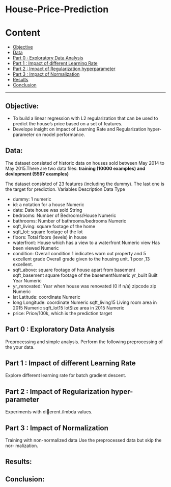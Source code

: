 # House-Price-Prediction

Content
=
 - [Objective](#objective)
 - [Data](#data)
 - [Part 0 : Exploratory Data Analysis](#Part-0--Exploratory-Data-Analysis)
 - [Part 1 : Impact of different Learning Rate](#Part-1--Impact-of-different-Learning-Rate)
 - [Part 2 : Impact of Regularization hyperparameter](#Part-2--Impact-of-Regularization-hyperparameter)
 - [Part 3 : Impact of Normalization](#Part-3--Impact-of-Normalization)
 - [Results](#Results)
 - [Conclusion](#Conclusion)
---

## Objective:

- To build a linear regression with L2 regularization that can be used to predict 
the house’s price based on a set of features.
- Develope insight on impact of Learning Rate and Regularization hyper-parameter 
  on model performance.

## Data:
The dataset consisted of historic data on houses sold between May 2014 to 
May 2015.There are two data files:  __training (10000 examples) and devlopment (5597 examples)__ 

The dataset consisted of 23 features (including the dummy). 
The last one is the target for prediction. Variables Description Data Type
- dummy: 1 numeric
- id: a notation for a house Numeric
- date: Date house was sold String
- bedrooms: Number of Bedrooms/House Numeric
- bathrooms: Number of bathrooms/bedrooms Numeric
- sqft_living: square footage of the home
- sqft_lot: square footage of the lot
- floors: Total floors (levels) in house
- waterfront: House which has a view to a waterfront Numeric view Has been viewed Numeric
- condition: Overall condition 1 indicates worn out property and 5 excellent grade Overall grade given to the housing unit. 1 poor ,13 excellent.
- sqft_above: square footage of house apart from basement sqft_basement square footage of the basementNumeric yr_built Built Year Numeric
- yr_renovated: Year when house was renovated (0 if n/a) zipcode zip Numeric
- lat Latitude: coordinate Numeric
- long Longitude: coordinate Numeric sqft_living15 Living room area in 2015 Numeric sqft_lot15 lotSize area in 2015 Numeric
- price: Price/100k, which is the prediction target


## Part 0 : Exploratory Data Analysis

Preprocessing and simple analysis. Perform the following preprocessing of the your data.

## Part 1 : Impact of different Learning Rate

   Explore different learning rate for batch gradient descent. 

## Part 2 : Impact of Regularization hyper-parameter

   Experiments with dierent /lmbda values.
 
## Part 3 : Impact of Normalization

 Training with non-normalized data Use the preprocessed data but skip the nor- malization.

## Results:



## Conclusion:


